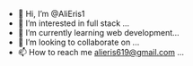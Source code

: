 - 👋 Hi, I’m @AliEris1
- 👀 I’m interested in full stack ...
- 🌱 I’m currently learning web development...
- 💞️ I’m looking to collaborate on ...
- 📫 How to reach me  alieris619@gmail.com ...

<!---
AliEris1/AliEris1 is a ✨ special ✨ repository because its `README.md` (this file) appears on your GitHub profile.
You can click the Preview link to take a look at your changes.
--->

